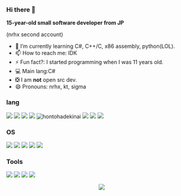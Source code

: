 ### Hi there 👋
**15-year-old small software developer from JP**

 (nrhx second account)

- 🌱 I’m currently learning C#, C++/C, x86 assembly, python(LOL).
- 📫 How to reach me: IDK
- ⚡ Fun fact?: I started programming when I was 11 years old.
- 💻 Main lang:C#
- ❎ I am **not** open src dev.
- 😄 Pronouns: nrhx, kt, sigma
### lang
![](https://img.shields.io/badge/-Clang-00599C.svg?logo=C&style=flat)
![](https://img.shields.io/badge/-C++-00599C.svg?logo=C%2B%2B&style=flat)
![](https://img.shields.io/badge/-Csharp-00599C.svg?logo=C%23&style=flat)
![](https://img.shields.io/badge/-ps-00599C.svg?logo=powershell&style=flat)
![hontohadekinai](https://img.shields.io/badge/-python-00599C.svg?logo=python&style=flat)
![](https://img.shields.io/badge/-CMD-00599C.svg?logo=windows%20terminal&style=flat)
![](https://img.shields.io/badge/-html-00599C.svg?logo=html5&style=flat)
![](https://img.shields.io/badge/-Javascript-00599C.svg?logo=javascript&style=flat)
### OS
![](https://img.shields.io/badge/-Windows11-00599C.svg?logo=windows11&style=flat)
![](https://img.shields.io/badge/-Windows10-00599C.svg?logo=windows10&style=flat)
![](https://img.shields.io/badge/-WindowsXP-00599C.svg?logo=windowsxp&style=flat)
![](https://img.shields.io/badge/-WindowsVista-00599C.svg?logo=windowsxp&style=flat)
![](https://img.shields.io/badge/-Android-00599C.svg?logo=android&style=flat)
### Tools
![](https://img.shields.io/badge/-Visualstudio2022,2017-00599C.svg?logo=visualstudio&style=flat)
![](https://img.shields.io/badge/-VScode-00599C.svg?logo=visual%20studio%20code&style=flat)
![](https://img.shields.io/badge/-Spotify-00599C.svg?logo=Spotify&style=flat)
![](https://img.shields.io/badge/-Amazon-00599C.svg?logo=amazon&style=flat)
<p align="center"><img align="center" src="https://profile-counter.glitch.me/{NrhX}/count.svg" /></p> 
 
<!--
**KTdayo2nd/KTdayo2nd** is a ✨ _special_ ✨ repository because its `README.md` (this file) appears on your GitHub profile.

Here are some ideas to get you started:

- 🔭 I’m currently working on ...
- 🌱 I’m currently learning ...
- 👯 I’m looking to collaborate on ...
- 🤔 I’m looking for help with ...
- 💬 Ask me about ...
- 📫 How to reach me: ...
- 😄 Pronouns: ...
- ⚡ Fun fact: ...
-->
